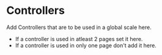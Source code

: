# Controllers
Add Controllers that are to be used in a global scale here. 

* If a controller is used in atleast 2 pages set it here. 
* If a controller is used in only one page don't add it here.